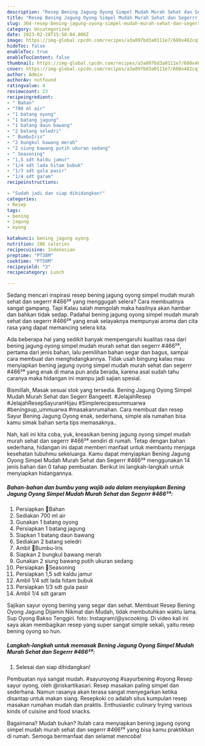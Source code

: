 ```yaml
---
description: "Resep Bening Jagung Oyong Simpel Mudah Murah Sehat dan Segerrr #466²⁸ yang Enak Banget, Buat Buka Puasa Enak"
title: "Resep Bening Jagung Oyong Simpel Mudah Murah Sehat dan Segerrr #466²⁸ yang Enak Banget, Buat Buka Puasa Enak"
slug: 364-resep-bening-jagung-oyong-simpel-mudah-murah-sehat-dan-segerrr-466-yang-enak-banget-buat-buka-puasa-enak
category: Uncategorized
date: 2023-02-28T15:58:04.806Z
image: https://img-global.cpcdn.com/recipes/a3a897bd3a0111e7/680x482cq70/bening-jagung-oyong-simpel-mudah-murah-sehat-dan-segerrr-466-foto-resep-utama.jpg
hideToc: false
enableToc: true
enableTocContent: false
thumbnail: https://img-global.cpcdn.com/recipes/a3a897bd3a0111e7/680x482cq70/bening-jagung-oyong-simpel-mudah-murah-sehat-dan-segerrr-466-foto-resep-utama.jpg
cover: https://img-global.cpcdn.com/recipes/a3a897bd3a0111e7/680x482cq70/bening-jagung-oyong-simpel-mudah-murah-sehat-dan-segerrr-466-foto-resep-utama.jpg
author: Admin
authorAv: notfound
ratingvalue: 4
reviewcount: 23
recipeingredient:
- " Bahan"
- "700 ml air"
- "1 batang oyong"
- "1 batang jagung"
- "1 batang daun bawang"
- "2 batang seledri"
- " BumbuIris"
- "2 bungkul bawang merah"
- "2 siung bawang putih ukuran sedang"
- " Seasoning"
- "1,5 sdt kaldu jamur"
- "1/4 sdt lada hitam bubuk"
- "1/3 sdt gula pasir"
- "1/4 sdt garam"
recipeinstructions:

- "Sudah jadi dan siap dihidangkan!"
categories:
- Resep
tags:
- bening
- jagung
- oyong

katakunci: bening jagung oyong 
nutrition: 286 calories
recipecuisine: Indonesian
preptime: "PT38M"
cooktime: "PT50M"
recipeyield: "3"
recipecategory: Lunch

---
```



Sedang mencari inspirasi resep bening jagung oyong simpel mudah murah sehat dan segerrr #466²⁸ yang menggugah selera? Cara membuatnya sangat gampang. Tapi Kalau salah mengolah maka hasilnya akan hambar dan bahkan tidak sedap. Padahal bening jagung oyong simpel mudah murah sehat dan segerrr #466²⁸ yang enak selayaknya mempunyai aroma dan cita rasa yang dapat memancing selera kita.


Ada beberapa hal yang sedikit banyak mempengaruhi kualitas rasa dari bening jagung oyong simpel mudah murah sehat dan segerrr #466²⁸, pertama dari jenis bahan, lalu pemilihan bahan segar dan bagus, sampai cara membuat dan menghidangkannya. Tidak usah bingung kalau mau menyiapkan bening jagung oyong simpel mudah murah sehat dan segerrr #466²⁸ yang enak di mana pun anda berada, karena asal sudah tahu caranya maka hidangan ini mampu jadi sajian spesial.

Bismillah, Masak sesuai stok yang tersedia. Bening Jagung Oyong Simpel Mudah Murah Sehat dan Segerr Bangeett. #JelajahResep #JelajahResepSayuranHijau #Simplerecipesummuarwa #beningsup_ummuarwa #masakanrumahan. Cara membuat dan resep Sayur Bening Jagung Oyong enak, sederhana, simple ala rumahan bisa kamu simak bahan serta tips memasaknya..


Nah, kali ini kita coba, yuk, kreasikan bening jagung oyong simpel mudah murah sehat dan segerrr #466²⁸ sendiri di rumah. Tetap dengan bahan sederhana, hidangan ini dapat memberi manfaat untuk membantu menjaga kesehatan tubuhmu sekeluarga. Kamu dapat menyiapkan Bening Jagung Oyong Simpel Mudah Murah Sehat dan Segerrr #466²⁸ menggunakan 14 jenis bahan dan 0 tahap pembuatan. Berikut ini langkah-langkah untuk menyiapkan hidangannya.

<!--inarticleads1-->

##### Bahan-bahan dan bumbu yang wajib ada dalam menyiapkan Bening Jagung Oyong Simpel Mudah Murah Sehat dan Segerrr #466²⁸:

1. Persiapkan  🌷Bahan
1. Sediakan 700 ml air
1. Gunakan 1 batang oyong
1. Persiapkan 1 batang jagung
1. Siapkan 1 batang daun bawang
1. Sediakan 2 batang seledri
1. Ambil  🌷Bumbu-Iris
1. Siapkan 2 bungkul bawang merah
1. Gunakan 2 siung bawang putih ukuran sedang
1. Persiapkan  🌷Seasoning
1. Persiapkan 1,5 sdt kaldu jamur
1. Ambil 1/4 sdt lada hitam bubuk
1. Persiapkan 1/3 sdt gula pasir
1. Ambil 1/4 sdt garam


Sajikan sayur oyong bening yang segar dan sehat. Membuat Resep Bening Oyong Jagung Dijamin Nikmat dan Mudah, tidak membutuhkan waktu lama. Sup Oyong Bakso Tenggiri. foto: Instagram/@yscooking. Di video kali ini saya akan membagikan resep yang super sangat simple sekali, yaitu resep bening oyong so hun. 

<!--inarticleads2-->

##### Langkah-langkah untuk memasak Bening Jagung Oyong Simpel Mudah Murah Sehat dan Segerrr #466²⁸:


1. Selesai dan siap dihidangkan!

Pembuatan nya sangat mudah. #sayuroyong #sayurbening #oyong Resep sayur oyong, oleh @riskartikasari. Resep masakan paling simpel dan sederhana. Namun rasanya akan terasa sangat menyegarkan ketika disantap untuk makan siang. Resepkoki co adalah situs kumpulan resep masakan rumahan mudah dan praktis. Enthusiastic culinary trying various kinds of cuisine and food snacks. 

Bagaimana? Mudah bukan? Itulah cara menyiapkan bening jagung oyong simpel mudah murah sehat dan segerrr #466²⁸ yang bisa kamu praktikkan di rumah. Semoga bermanfaat dan selamat mencoba!
